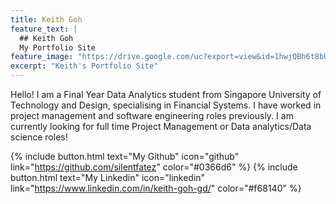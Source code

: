 ```yaml
---
title: Keith Goh
feature_text: |
  ## Keith Goh
  My Portfolio Site
feature_image: "https://drive.google.com/uc?export=view&id=1hwjQBh6t8bUE6_4SKxvxprLrtafKvw9K"
excerpt: "Keith's Portfolio Site"
---
```


Hello! I am a Final Year Data Analytics student from Singapore University of Technology and Design, specialising in Financial Systems. I have worked in project management and software engineering roles previously. I am currently looking for full time Project Management or Data analytics/Data science roles!

{% include button.html text="My Github" icon="github" link="https://github.com/silentfatez" color="#0366d6" %} {% include button.html text="My Linkedin" icon="linkedin" link="https://www.linkedin.com/in/keith-goh-gd/" color="#f68140" %}

